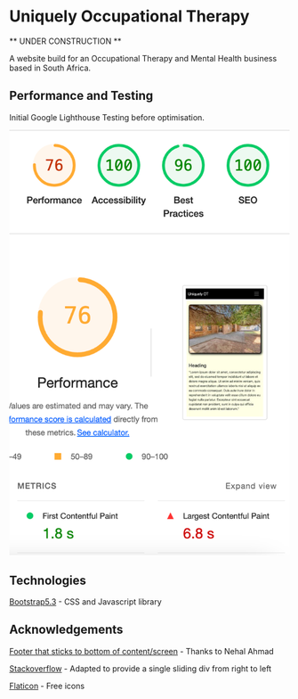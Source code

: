 # Uniquely Occupational Therapy

** UNDER CONSTRUCTION **

A website build for an Occupational Therapy and Mental Health business based in South Africa.

## Performance and Testing

Initial Google Lighthouse Testing before optimisation.

![](static/img/SCR-20240731-ukxd.png)

## Technologies

[Bootstrap5.3](https://getbootstrap.com/) - CSS and Javascript library

## Acknowledgements

[Footer that sticks to bottom of content/screen](https://dev.to/nehalahmadkhan/how-to-make-footer-stick-to-bottom-of-web-page-3i14) - Thanks to Nehal Ahmad

[Stackoverflow](https://stackoverflow.com/questions/71813422/how-would-i-make-a-transition-for-the-div-to-slide-to-the-left-and-come-out-thro) - Adapted to provide a single sliding div from right to left

[Flaticon](https://www.flaticon.com/) - Free icons